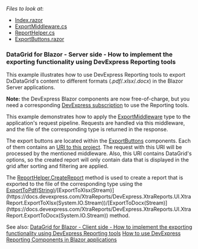 *Files to look at*:

* [Index.razor](./CS/DxDataGridExportingWithReports/Pages/Index.razor)
* [ExportMiddleware.cs](./CS/DxDataGridExportingWithReports/Helpers/ExportMiddleware.cs)
* [ReportHelper.cs](./CS/DxDataGridExportingWithReports/Helpers/ReportHelper.cs)
* [ExportButtons.razor](./CS/DxDataGridExportingWithReports/Components/ExportButtons.razor)

### DataGrid for Blazor - Server side - How to implement the exporting functionality using DevExpress Reporting tools 

This example illustrates how to use DevExpress Reporting tools to export DxDataGrid's content to different formats (*.pdf*/*.xlsx*/*.docx*) in the Blazor Server applications.

**Note:** the DevExpress Blazor components are now free-of-charge, but you need a corresponding [DevExpress subscription](https://www.devexpress.com/buy/net/) to use the Reporting tools.

This example demonstrates how to apply the [ExportMiddleware](./CS/DxDataGridExportingWithReports/Helpers/ExportMiddleware.cs) type to the application's request pipeline. Requests are handled via this middleware, and the file of the corresponding type is returned in the response.

The export buttons are located within the [ExportButtons](./CS/DxDataGridExportingWithReports/Components/ExportButtons.razor) components. Each of them contains an [URI to this project](link). The request with this URI will be processed by the mentioned middleware. Also, this URI contains DataGrid's options, so the created report will only contain data that is displayed in the grid after sorting and filtering are applied.

The [ReportHelper.CreateReport](link) method is used to create a report that is exported to the file of the corresponding type using the [ExportToPdf(String)](https://docs.devexpress.com/XtraReports/DevExpress.XtraReports.UI.XtraReport.ExportToPdf(System.String))/[ExportToXlsx(Stream)](https://docs.devexpress.com/XtraReports/DevExpress.XtraReports.UI.XtraReport.ExportToXlsx(System.IO.Stream))/[ExportToDocx(Stream)](https://docs.devexpress.com/XtraReports/DevExpress.XtraReports.UI.XtraReport.ExportToDocx(System.IO.Stream)) method.

See also:
[DataGrid for Blazor - Client side - How to implement the exporting functionality using DevExpress Reporting tools](https://supportcenter.devexpress.com/internal/ticket/details/t854758)
[How to use DevExpress Reporting Components in Blazor applications](https://supportcenter.devexpress.com/internal/ticket/details/t834711)
